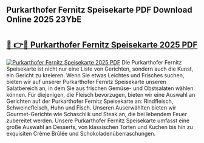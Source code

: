 ## Purkarthofer Fernitz Speisekarte PDF Download Online 2025 23YbE

# <h2><a href="http://gc6lu9.nevu.top/?p=Purkarthofer+Fernitz+Speisekarte">🔗 👉🔴 Purkarthofer Fernitz Speisekarte 2025 PDF</a></h2>

[![Purkarthofer Fernitz Speisekarte 2025 PDF](https://i.imgur.com/dBaPXMq.png)](http://gc6lu9.nevu.top/?p=Purkarthofer+Fernitz+Speisekarte)
Die Purkarthofer Fernitz Speisekarte ist nicht nur eine Liste von Gerichten, sondern auch die Kunst, ein Gericht zu kreieren. Wenn Sie etwas Leichtes und Frisches suchen, bieten wir auf unserer Purkarthofer Fernitz Speisekarte unseren Salatbereich an, in dem Sie aus frischen Gemüse- und Obstsalaten wählen können. Für diejenigen, die Fleisch bevorzugen, bieten wir eine Auswahl an Gerichten auf der Purkarthofer Fernitz Speisekarte an: Rindfleisch, Schweinefleisch, Huhn und Fisch. Unseren Auserwählten bieten wir Gourmet-Gerichte wie Schaschlik und Steak an, die bei lebendem Feuer zubereitet werden. Unsere Purkarthofer Fernitz Speisekarte umfasst eine große Auswahl an Desserts, von klassischen Torten und Kuchen bis hin zu exquisiten Crème Brûlée und Schokoladenüberraschungen.
